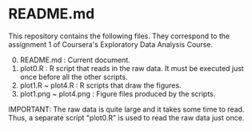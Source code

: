 # README.md

This repository contains the following files. 
They correspond to the assignment 1 of Coursera's Exploratory Data Analysis Course.

0. README.md              : Current document.
1. plot0.R                : R script that reads in the raw data. It must be executed just once before all the other scripts.
2. plot1.R ~ plot4.R      : R scripts that draw the figures.
3. plot1.png ~ plot4.png  : Figure files produced by the scripts.

IMPORTANT: The raw data is quite large and it takes some time to read. Thus, a separate script "plot0.R" is used to read the raw data just once.
